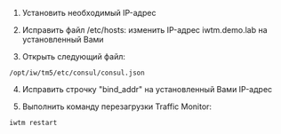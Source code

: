 1) Установить необходимый IP-адрес

2) Исправить файл /etc/hosts: изменить IP-адрес iwtm.demo.lab на установленный Вами

3) Открыть следующий файл:

```
/opt/iw/tm5/etc/consul/consul.json
```

4) Исправить строчку "bind_addr" на установленный Вами IP-адрес

5) Выполнить команду перезагрузки Traffic Monitor:

```
iwtm restart
```
